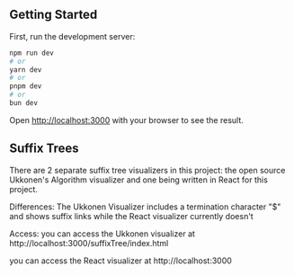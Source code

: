 ## Getting Started

First, run the development server:

```bash
npm run dev
# or
yarn dev
# or
pnpm dev
# or
bun dev
```

Open [http://localhost:3000](http://localhost:3000) with your browser to see the result.



## Suffix Trees
There are 2 separate suffix tree visualizers in this project: the open source Ukkonen's Algorithm visualizer and one being written in React for this project.

Differences: 
The Ukkonen Visualizer includes a termination character "$" and shows suffix links while the React visualizer currently doesn't

Access:
you can access the Ukkonen visualizer at http://localhost:3000/suffixTree/index.html

you can access the React visualizer at http://localhost:3000

